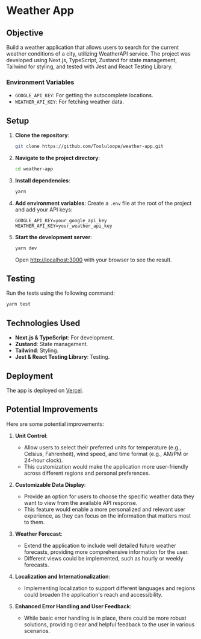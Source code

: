 # Weather App

## Objective

Build a weather application that allows users to search for the current weather conditions of a city, utilizing WeatherAPI service. The project was developed using Next.js, TypeScript, Zustand for state management, Tailwind for styling, and tested with Jest and React Testing Library.

### Environment Variables

- `GOOGLE_API_KEY`: For getting the autocomplete locations.
- `WEATHER_API_KEY`: For fetching weather data.

## Setup

1. **Clone the repository**:

   ```bash
   git clone https://github.com/Tooluloope/weather-app.git
   ```

2. **Navigate to the project directory**:

   ```bash
   cd weather-app
   ```

3. **Install dependencies**:

   ```bash
   yarn
   ```

4. **Add environment variables**: Create a `.env` file at the root of the project and add your API keys:

   ```env
   GOOGLE_API_KEY=your_google_api_key
   WEATHER_API_KEY=your_weather_api_key
   ```

5. **Start the development server**:

   ```bash
   yarn dev
   ```

   Open [http://localhost:3000](http://localhost:3000) with your browser to see the result.

## Testing

Run the tests using the following command:

```bash
yarn test
```

## Technologies Used

- **Next.js & TypeScript**: For development.
- **Zustand**: State management.
- **Tailwind**: Styling.
- **Jest & React Testing Library**: Testing.

## Deployment

The app is deployed on [Vercel](https://weather-app-phi-dusky.vercel.app/).

## Potential Improvements

Here are some potential improvements:

1. **Unit Control**:

   - Allow users to select their preferred units for temperature (e.g., Celsius, Fahrenheit), wind speed, and time format (e.g., AM/PM or 24-hour clock).
   - This customization would make the application more user-friendly across different regions and personal preferences.

2. **Customizable Data Display**:

   - Provide an option for users to choose the specific weather data they want to view from the available API response.
   - This feature would enable a more personalized and relevant user experience, as they can focus on the information that matters most to them.

3. **Weather Forecast**:

   - Extend the application to include well detailed future weather forecasts, providing more comprehensive information for the user.
   - Different views could be implemented, such as hourly or weekly forecasts.

4. **Localization and Internationalization**:

   - Implementing localization to support different languages and regions could broaden the application's reach and accessibility.

5. **Enhanced Error Handling and User Feedback**:
   - While basic error handling is in place, there could be more robust solutions, providing clear and helpful feedback to the user in various scenarios.
